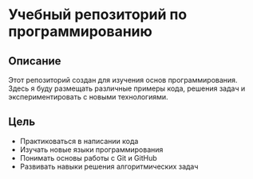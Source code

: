 # Учебный репозиторий по программированию

## Описание
Этот репозиторий создан для изучения основ программирования. Здесь я буду размещать различные примеры кода, решения задач и экспериментировать с новыми технологиями.

## Цель
- Практиковаться в написании кода
- Изучать новые языки программирования
- Понимать основы работы с Git и GitHub
- Развивать навыки решения алгоритмических задач
